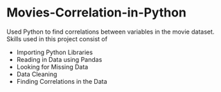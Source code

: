 # Movies-Correlation-in-Python

Used Python to find correlations between variables in the movie dataset. Skills used in this project consist of
* Importing Python Libraries
* Reading in Data using Pandas
* Looking for Missing Data
* Data Cleaning
* Finding Correlations in the Data
